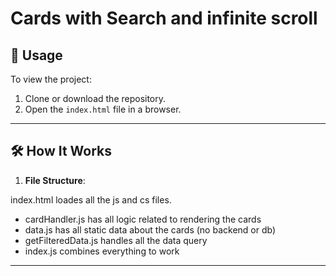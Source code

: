 # Cards with Search and infinite scroll

## 🚀 Usage

To view the project:

1. Clone or download the repository.
2. Open the `index.html` file in a browser.

---

## 🛠️ How It Works

1. **File Structure**:

index.html loades all the js and cs files.

- cardHandler.js has all logic related to rendering the cards
- data.js has all static data about the cards (no backend or db)
- getFilteredData.js handles all the data query
- index.js combines everything to work

---
